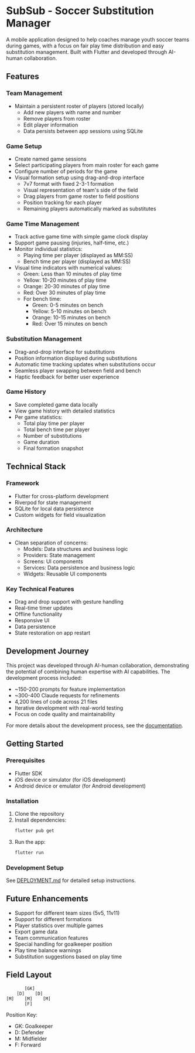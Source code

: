 # SubSub - Soccer Substitution Manager

A mobile application designed to help coaches manage youth soccer teams during games, with a focus on fair play time distribution and easy substitution management. Built with Flutter and developed through AI-human collaboration.

## Features

### Team Management
- Maintain a persistent roster of players (stored locally)
  - Add new players with name and number
  - Remove players from roster
  - Edit player information
  - Data persists between app sessions using SQLite

### Game Setup
- Create named game sessions
- Select participating players from main roster for each game
- Configure number of periods for the game
- Visual formation setup using drag-and-drop interface
  - 7v7 format with fixed 2-3-1 formation
  - Visual representation of team's side of the field
  - Drag players from game roster to field positions
  - Position tracking for each player
  - Remaining players automatically marked as substitutes

### Game Time Management
- Track active game time with simple game clock display
- Support game pausing (injuries, half-time, etc.)
- Monitor individual statistics:
  - Playing time per player (displayed as MM:SS)
  - Bench time per player (displayed as MM:SS)
- Visual time indicators with numerical values:
  - Green: Less than 10 minutes of play time
  - Yellow: 10-20 minutes of play time
  - Orange: 20-30 minutes of play time
  - Red: Over 30 minutes of play time
  - For bench time:
    - Green: 0-5 minutes on bench
    - Yellow: 5-10 minutes on bench
    - Orange: 10-15 minutes on bench
    - Red: Over 15 minutes on bench

### Substitution Management
- Drag-and-drop interface for substitutions
- Position information displayed during substitutions
- Automatic time tracking updates when substitutions occur
- Seamless player swapping between field and bench
- Haptic feedback for better user experience

### Game History
- Save completed game data locally
- View game history with detailed statistics
- Per game statistics:
  - Total play time per player
  - Total bench time per player
  - Number of substitutions
  - Game duration
  - Final formation snapshot

## Technical Stack

### Framework
- Flutter for cross-platform development
- Riverpod for state management
- SQLite for local data persistence
- Custom widgets for field visualization

### Architecture
- Clean separation of concerns:
  - Models: Data structures and business logic
  - Providers: State management
  - Screens: UI components
  - Services: Data persistence and business logic
  - Widgets: Reusable UI components

### Key Technical Features
- Drag and drop support with gesture handling
- Real-time timer updates
- Offline functionality
- Responsive UI
- Data persistence
- State restoration on app restart

## Development Journey

This project was developed through AI-human collaboration, demonstrating the potential of combining human expertise with AI capabilities. The development process included:

- ~150-200 prompts for feature implementation
- ~300-400 Claude requests for refinements
- 4,200 lines of code across 21 files
- Iterative development with real-world testing
- Focus on code quality and maintainability

For more details about the development process, see the [documentation](doc/).

## Getting Started

### Prerequisites
- Flutter SDK
- iOS device or simulator (for iOS development)
- Android device or emulator (for Android development)

### Installation
1. Clone the repository
2. Install dependencies:
   ```bash
   flutter pub get
   ```
3. Run the app:
   ```bash
   flutter run
   ```

### Development Setup
See [DEPLOYMENT.md](DEPLOYMENT.md) for detailed setup instructions.

## Future Enhancements
- Support for different team sizes (5v5, 11v11)
- Support for different formations
- Player statistics over multiple games
- Export game data
- Team communication features
- Special handling for goalkeeper position
- Play time balance warnings
- Substitution suggestions based on play time

## Field Layout
```
       [GK]
    [D]    [D]
[M]    [M]    [M]
       [F]
```
Position Key:
- GK: Goalkeeper
- D: Defender
- M: Midfielder
- F: Forward 